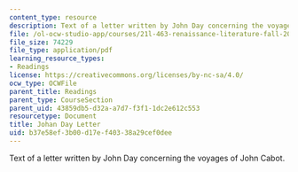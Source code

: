 ```yaml
---
content_type: resource
description: Text of a letter written by John Day concerning the voyages of John Cabot.
file: /ol-ocw-studio-app/courses/21l-463-renaissance-literature-fall-2008/b37e58ef3b00d17ef40338a29cef0dee_johan_day.pdf
file_size: 74229
file_type: application/pdf
learning_resource_types:
- Readings
license: https://creativecommons.org/licenses/by-nc-sa/4.0/
ocw_type: OCWFile
parent_title: Readings
parent_type: CourseSection
parent_uid: 43859db5-d32a-a7d7-f3f1-1dc2e612c553
resourcetype: Document
title: Johan Day Letter
uid: b37e58ef-3b00-d17e-f403-38a29cef0dee
---
```

Text of a letter written by John Day concerning the voyages of John Cabot.
